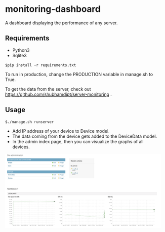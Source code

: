 # monitoring-dashboard
A dashboard displaying the performance of any server.


## Requirements

* Python3
* Sqlite3

```
$pip install -r requirements.txt
```

To run in production, change the PRODUCTION variable in manage.sh to True.

To get the data from the server, check out https://github.com/shubhamdipt/server-monitoring .


## Usage
```
$./manage.sh runserver
```

* Add IP address of your device to Device model.
* The data coming from the device gets added to the DeviceData model.
* In the admin index page, then you can visualize the graphs of all devices.

![Sample of the Admin page](https://github.com/shubhamdipt/monitoring-dashboard/blob/master/sample.png)